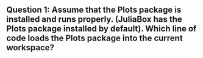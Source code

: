 ## Question 1: Assume that the Plots package is installed and runs properly. (JuliaBox has the Plots package installed by default). Which line of code loads the Plots package into the current workspace?


